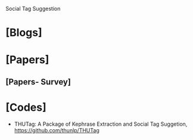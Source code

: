 Social Tag Suggestion


# [Blogs]

# [Papers]

## [Papers- Survey]

# [Codes]
+ THUTag: A Package of Kephrase Extraction and Social Tag Suggetion, https://github.com/thunlp/THUTag
 
 
